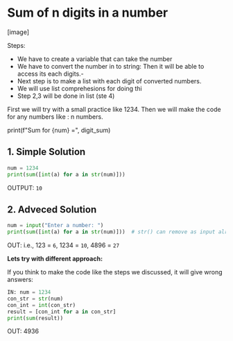 # Sum of n digits in a number

[image]

Steps: 
- We have to create a variable that can take the number
- We have to convert the number in to string: Then it will be able to access its each digits.- 
- Next step is to make a list with each digit of converted numbers.
- We will use list comprehesions for doing thi
- Step 2,3  will be done in list (ste 4)

First we will try with a small practice like 1234. Then we will make the code for any numbers like : n numbers.

print(f"Sum for {num} =", digit_sum)
## 1. Simple Solution
```python
num = 1234
print(sum([int(a) for a in str(num)]))
```
OUTPUT:	`10`

## 2. Adveced Solution

```python
num = input("Enter a number: ")
print(sum([int(a) for a in str(num)]))  # str() can remove as input already collects number as string
```
OUT:	i.e., 123 = `6`, 1234 = `10`, 4896 = `27`


**Lets try with different approach:**

If you think to make the code like the steps we discussed, it will give wrong answers:
```python
IN:	num = 1234
con_str = str(num)
con_int = int(con_str)
result = [con_int for a in con_str]
print(sum(result))
```
OUT:	4936